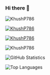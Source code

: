### Hi there 👋
<p align="left"> <img src="https://komarev.com/ghpvc/?username=KhushP786&label=Profile%20views&color=C1232C&style=flat" alt="KhushP786"/> </p>
<p align="left"> <a href="https://github.com/ryo-ma/github-profile-trophy"><img src="https://github-profile-trophy.vercel.app/?username=KhushP786" alt="KhushP786" /></a> </p>
<p align="left"> <a href="https://github-profile-trophy.vercel.app/?username=KhushP786&title=Joined2020&title=Commits&title=Repository&margin-w=15&theme=darkhub"><img src="https://github-profile-trophy.vercel.app/?username=KhushP786&title=Joined2020&title=Commits&title=Repository&margin-w=15&theme=darkhub" alt="KhushP786" /></a> </p>

<p><img align="center" src="https://github-readme-streak-stats.herokuapp.com/?user=KhushP786&theme=highcontrast" alt="KhushP786" /></p>

![GitHub Statistics](https://github-readme-stats.vercel.app/api?username=KhushP786&count_private=true&show_icons=true&theme=dark&include_all_commits=true)

![Top Languages](https://github-readme-stats.vercel.app/api/top-langs/?username=KhushP786&theme=dark&hide=html,css&count_private=true&show_icons=true&layout=compact)
<!--
**KhushP786/KhushP786** is a ✨ _special_ ✨ repository because its `README.md` (this file) appears on your GitHub profile.

Here are some ideas to get you started:

- 🔭 I’m currently working on ...
- 🌱 I’m currently learning ...
- 👯 I’m looking to collaborate on ...
- 🤔 I’m looking for help with ...
- 💬 Ask me about ...
- 📫 How to reach me: ...
- 😄 Pronouns: ...
- ⚡ Fun fact: ...
-->
